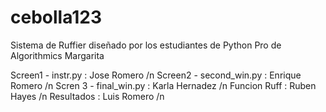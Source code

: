 # cebolla123
Sistema de Ruffier diseñado por los estudiantes de Python Pro de Algorithmics Margarita 

Screen1 - instr.py : Jose Romero /n
Screen2 - second_win.py : Enrique Romero /n
Scren 3 - final_win.py : Karla Hernadez /n 
Funcion Ruff : Ruben Hayes /n
Resultados : Luis Romero /n

